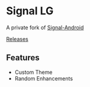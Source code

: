 # Signal LG 

A private fork of [Signal-Android](https://github.com/signalapp/Signal-Android)

[Releases](https://github.com/ylpoonlg/Signal-LG/releases)

## Features
- Custom Theme
- Random Enhancements

